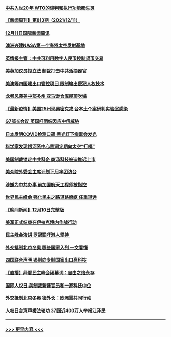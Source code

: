 #### [中共入世20年 WTO的谈判和执行功能都失灵](../pages/prog202/a103291396.md?t=12121001) 
#### [【新闻周刊】第813期（2021/12/11）](../pages/prog202/a103291518.md?t=12121001) 
#### [12月11日国际新闻简讯](../pages/prog202/a103291405.md?t=12121001) 
#### [澳洲兴建NASA第一个海外太空发射基地](../pages/prog202/a103291397.md?t=12121001) 
#### [英情报主管：中共可利用数字人民币控制货币交易](../pages/prog202/a103291324.md?t=12121001) 
#### [美英加议员拟立法 制裁打击中共活摘器官](../pages/prog202/a103291304.md?t=12121001) 
#### [美澳等四国建出口管控项目 限制输出侵犯人权技术](../pages/prog202/a103291284.md?t=12121001) 
#### [龙卷风袭美中部多州 亚马逊仓库屋顶吹塌](../pages/prog202/a103291242.md?t=12121001) 
#### [【最新疫情】美国25州现奥密克戎 台本土个案研判实验室感染](../pages/prog202/a103291249.md?t=12121001) 
#### [G7部长会议 英国吁团结因应中俄威胁](../pages/prog202/a103291233.md?t=12121001) 
#### [日本发明COVID检测口罩 黑光灯下病毒会发光](../pages/prog202/a103291133.md?t=12121001) 
#### [科学家发现银河系中心黑洞定期向太空“打嗝”](../pages/prog202/a103291115.md?t=12121001) 
#### [美国制裁锁定中共科企 商汤科技被迫推迟上市](../pages/prog202/a103291094.md?t=12121001) 
#### [美众院外委会主席计划下月率团访台](../pages/prog202/a103291058.md?t=12121001) 
#### [涉嫌为中共办事 前加国航天工程师被指控](../pages/prog202/a103290778.md?t=12121001) 
#### [世界民主峰会 强化民主之路道路崎岖 任重道远](../pages/prog202/a103290944.md?t=12121001) 
#### [【晚间新闻】12月10日完整版](../pages/prog202/a103290928.md?t=12121001) 
#### [美军正式结束在伊拉克境内作战行动](../pages/prog202/a103290595.md?t=12121001) 
#### [民主峰会演讲 罗冠聪吁港人坚持 ](../pages/prog202/a103290755.md?t=12121001) 
#### [外交抵制北京冬奥 哪些国家入列 一文看懂](../pages/prog202/a103290878.md?t=12121001) 
#### [四国联合声明 遏制向专制国家出口高科技](../pages/prog202/a103290591.md?t=12121001) 
#### [【直播】拜登民主峰会闭幕词：自由之焰永存](../pages/prog202/a103290832.md?t=12121001) 
#### [国际人权日 美制裁新疆官员和一家科技中企](../pages/prog202/a103290400.md?t=12121001) 
#### [外交抵制北京冬奥 德外长：欧洲需共同行动](../pages/prog202/a103290294.md?t=12121001) 
#### [人权日台湾声援法轮功 37国近400万人举报江泽民](../pages/prog202/a103290296.md?t=12121001) 

----
#### [ >>> 更早内容 <<< ](../indexes/prog202-earlier.md)
